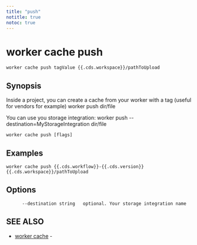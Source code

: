 ```yaml
---
title: "push"
notitle: true
notoc: true
---
```

# worker cache push

`worker cache push tagValue {{.cds.workspace}}/pathToUpload`

## Synopsis


Inside a project, you can create a cache from your worker with a tag (useful for vendors for example)
	worker push <tagValue> dir/file

You can use you storage integration: 
	worker push --destination=MyStorageIntegration  <tagValue> dir/file
		

```
worker cache push [flags]
```

## Examples

```
worker cache push {{.cds.workflow}}-{{.cds.version}} {{.cds.workspace}}/pathToUpload
```

## Options

```
      --destination string   optional. Your storage integration name
```

## SEE ALSO

* [worker cache](/docs/components/worker/cache/)	 - 

